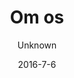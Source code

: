 ---
title: 'Om os'
showInNav: true
sections:
    -
        template: fullHeightBanner
        backgroundImage: 73190df947d424c787b77f330d205183225656ab
        text: "# Hvad er Sweet Surrender?\n\n<o:p>Det er et godt spørgsmål...</o:p>"
        button:
            target: _self
            text: null
            href: null
    -
        template: richTextSection
        button:
            target: _self
        text: "De fleste ville sige at vi er en børnevenlig, non-profit café der gerne vil give alle sine gæster en pause fra den hektiske hverdag, ved at servere en høj standart kaffe og the, samt et ordenligt måltid til en overkommelig pris, der serveres med et smil.\n\nVi er en gruppe af frivillige fra hele verden, alle med et varmt hjerte, der sammen arbejder for at gøre caféen til den størst mulige succes. En hver profit vi laver, samt alle vores drikkepenge, sendes direkte til en værdig sag. Gennem vores fælles mål, danner vi i processen gode venskaber og vi er en glad flok at være sammen med.\n\n### Non-profit\n\nGennem tiden har Café Sweet Surrender doneret alt des profit til organisationer der hjælper mennesker mere direkte end vi kan. Vil du gerne se hvem vi har valgt at støtte gennem tiden, kan du finde en liste på vores hjemmeside. Hvis du gerne vil hjælpe os med at hjælpe andre, så er det eneste du skal gøre næste gang du besøger os - at købe to kopper kaffe i stedet for én.\n\n### Hvad vi tror på\n\nCafé Sweet Surrender blev startet af en gruppe mennesker fra Greve Frikirke. Det kristne verdenssyn med venlighed og kærlighed til vores næste er vores drivkraft og hjertebarn i vores organisation."
    -
        heading: 'How can I help?'
        textBlocks:
            -
                text: 'På Café Sweet Surrender er vi fuldkomne afhængige af vores gruppe af frivillige, deres tid og den passion de lægger i vores projekt. Derfor velkommer vi alle der har lyst til at hjælpe til. Så tag endelig kontakt til os! Der er næsten ingen begrænsning for hvordan du kan hjælpe, alt fra at styrer vores Instagram profil til at gøre badeværelser rent.. bare for at nævne to. De mere normale opgaver er beskrevet her. Men uanset hvordan du ønsker at hjælpe - så bare brug kontaktformen på denne side!'
                image: null
            -
                text: "### Bar & køkken\n\nVi tager altid i mod ekstra hænder med kyshånd på vores team, og vi har i hvert fald også brug for dem! Hvis du kan lide at lave mad og at være i et køkken, er der rig mulighed for at blive en del af vores køkkenteam. Det der tæller, er din passion - vi vil med glæde hjælpe dig med at forbedre dine evner i et køkken!\n\nHar du let ved et smil på læben og kan lide at interagerer på en positiv måde med vores gæster, vil vi gerne byde dig velkommen bag baren. Her vil vi lærer dig at lave en perfekt kop kaffe, alt fra en latte til en espresso macchiato og til hvilken temperatur vores udvalg af the skal have. Udover at være barista, vil du stå bag kassen, serverer mad og rydde borde. Det er et nemt job, men det er også rigtig sjovt."
                image: 2112a2ef8c726ecb25d2ff19d7eda67047559ae7
            -
                text: "### Café events\n\nHar du føling med lys og lyd og kan hjælpe med at arrangere små koncerter og events... du har nok gættet det, men så er du et perfekt match til vores Musik og Event team. Skriv dig op - vi vil elske at høre fra dig!\n\nVi tilbyder specielle aktiviteter til børn flere gange om ugen, og med din hjælp kan vi blive ved - måske endda tage det til det næste niveau. Vi laver kunsthåndværk, læser historier højt og generelt giver de besøgende børn og deres forældre en god oplevelse. Denne del af vores team er nok den hvor man føler man giver mest igen. Men hver beredt, det at give børn et smil på læben er meget vanedannende!"
                image: 2112a2ef8c726ecb25d2ff19d7eda67047559ae7
            -
                text: "### Bemanding & HR\n\nDa næsten alle ansatte på Café Sweet Surrender er frivillige, har vi en anderledes udfordring end de fleste arbejdspladser. Vi har en større udskiftning af ansatte, vi er mere udsatte hvis der er nogle der bliver syge og de fleste af vores medlemmer skal have en basistræning for at være effektiv i deres rolle. Det er her du komme ind i vores HR-team.\n\nJo, der vil være tider hvor du vil ringe til folk for at hører, hvorfor de ikke har meldt sig på deres månedlige vagt. Og jo, du vil være en del af gruppen der planlægger vagtplanen og sørger for at alle vagter bliver dækket.\n\nMen du vil også være den, der ser folk blomstre, som du træner dem til at være centrale aktører i personalet. Du vil være den der bringer et smil på et hårdtarbejdende ansigt ved at overrække dem deres fødselsdagsgave fra Café Sweet Surrender, og giver gavekort til dem der tager tre vagter om måneden.\n\nDu kan sove godt om natten, med tanken om at du har brugt dine organiserings- og sociale færdigheder til at gøre vores projekt til at bedre og gladere sted at være."
            -
                text: "### Regnskab\n\nEn god revisor laver aldrig felj... og det er derfor vi har brug for dig på vores team. Det der kan være en smertefuld og forfærdelig opgave for nogle, kan være en dans på roser for dig. Fordi du er bedste venner med tal!\n\nDu trives med at få lønninger og skatter rigtigt. At forberede et økonomisk dokument giver dig en lige så fantastisk følelse som at spise en nybagt cupcake. Hvis du kan forbedre vores processer ved at fortælle os hvordan vi skal være mere som dig... så ville det være en skam ikke at have dig ombord!"
            -
                text: "### Støtte & Fundraising\n\nDet er nok et af de fedeste jobs på Café Sweet Surrender. Som en del af denne gruppe vil du finde NGO’er og sager, som vil få vores kvartals donation af vores profit. Hvordan kan du bruge tiden bedre! Når du ikke giver penge væk til gode sager, vil du prøve at indsamle donationer og øge vores travlhed på Café Sweet Surrender, så vi kan give endnu flere penge væk. Sweeet!"
            -
                text: "### Vil du være med til at hjælpe os?\n\nSå kontakt David Kyhn på frivillig@sweetsurrender.dk for en kop kaffe og uforpligtende samtale."
        template: textBlocks
navOrder: '4'
description: null
meta:
    id: 75fb3bd6e8d858ca23300c720820d60467289a46
    parentId: ""
    language: da
date: '2016-7-6'
author: Unknown
permalink: /da/om-os/
layout: sectionPage
---